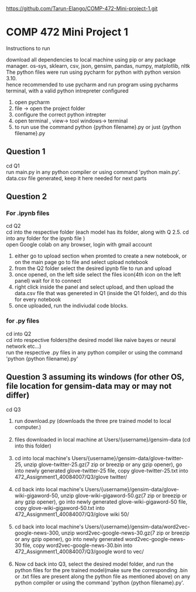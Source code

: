 https://github.com/Tarun-Elango/COMP-472-Mini-project-1.git

# COMP 472 Mini Project 1 

Instructions to run 

download all dependencies to local machine using pip or any package manager.
os-sys, sklearn, csv, json, gensim, pandas, numpy, matplotlib, nltk<br />
The python files were run using pycharm for python with python version 3.10. <br />
hence recommended to use pycharm and run program using pycharms terminal, with a valid python intrepreter configured <br />
1. open pycharm
2. file -> open the project folder
3. configure the correct python intrepter 
4. open terminal , view-> tool windows-> terminal
5. to run use the command python {python filename}.py or just {python filename}.py


## Question 1
cd Q1 <br />
run main.py in any python compiler or using command 'python main.py'. <br />
data.csv file generated, keep it here needed for next parts <br />


## Question 2
 
### For .ipynb files<br />

cd Q2<br />
cd into the respective folder (each model has its folder, along with Q 2.5. cd into any folder for the ipynb file )<br />
open Google colab on any browser, login with gmail account<br />
1. either go to upload section when promted to create a new notebook, or on the main page go to file and select upload notebook <br />
2. from the Q2 folder select the desired ipynb file to run and upload<br />
3. once opened, on the left side select the files icon(4th icon on the left panel) wait for it to connect<br />
4. right click inside the panel and select upload, and then upload the data.csv file that was genereted in Q1 (inside the Q1 folder), and do this for every notebook <br />
5. once uploaded, run the indiviudal code blocks. <br />

### for .py files <br />
cd into Q2<br />
cd into respective folders(the desired model like naive bayes or neural network etc...)<br />
run the respective .py files in any python compiler or using the command 'python {python filename}.py'<br />


## Question 3 assuming its windows (for other OS, file location for gensim-data may or may not differ)
cd Q3<br />
1. run download.py (downloads the three pre trained model to local computer.)<br /> <br />
2. files downloaded in local machine at Users/{username}/gensim-data (cd into this folder)<br /> <br />
3. cd into local machine's Users/{username}/gensim-data/glove-twitter-25, unzip glove-twitter-25.gz(7 zip or breezip or any gzip opener), go into newly generated glove-twitter-25 file, copy glove-twitter-25.txt into 472_Assignment1_40084007/Q3/glove twitter/ <br /> <br />
4. cd back into local machine's Users/{username}/gensim-data/glove-wiki-gigaword-50, unzip glove-wiki-gigaword-50.gz(7 zip or breezip or any gzip opener), go into newly generated glove-wiki-gigaword-50 file, copy glove-wiki-gigaword-50.txt into 472_Assignment1_40084007/Q3/glove wiki 50/ <br /> <br />
5. cd back into local machine's Users/{username}/gensim-data/word2vec-google-news-300, unzip word2vec-google-news-30.gz(7 zip or breezip or any gzip opener), go into newly generated word2vec-google-news-30 file, copy word2vec-google-news-30.bin into 472_Assignment1_40084007/Q3/google word to vec/ <br /> <br />
6. Now cd back into Q3, select the desired model folder, and run the python files for the pre trained model(make sure the corresponding .bin or .txt files are present along the python file as mentioned above) on any python compiler or using the command 'python {python filename}.py'. 
